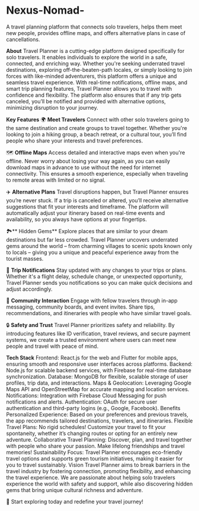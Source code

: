 # Nexus-Nomad-
A travel planning platform that connects solo travelers, helps them meet new people, provides offline maps, and offers alternative plans in case of cancellations.

**About**
Travel Planner is a cutting-edge platform designed specifically for solo travelers. It enables individuals to explore the world in a safe, connected, and enriching way. Whether you're seeking underrated travel destinations, exploring off-the-beaten-path locales, or simply looking to join forces with like-minded adventurers, this platform offers a unique and seamless travel experience.
With real-time notifications, offline maps, and smart trip planning features, Travel Planner allows you to travel with confidence and flexibility. The platform also ensures that if any trip gets canceled, you’ll be notified and provided with alternative options, minimizing disruption to your journey.

**Key Features**
🌍 **Meet Travelers**
Connect with other solo travelers going to the same destination and create groups to travel together. Whether you're looking to join a hiking group, a beach retreat, or a cultural tour, you’ll find people who share your interests and travel preferences.

🗺️ **Offline Maps**
Access detailed and interactive maps even when you're offline. Never worry about losing your way again, as you can easily download maps in advance to use without the need for internet connectivity. This ensures a smooth experience, especially when traveling to remote areas with limited or no signal.

✈️ **Alternative Plans**
Travel disruptions happen, but Travel Planner ensures you’re never stuck. If a trip is canceled or altered, you’ll receive alternative suggestions that fit your interests and timeframe. The platform will automatically adjust your itinerary based on real-time events and availability, so you always have options at your fingertips.

🏞️** Hidden Gems**
Explore places that are similar to your dream destinations but far less crowded. Travel Planner uncovers underrated gems around the world – from charming villages to scenic spots known only to locals – giving you a unique and peaceful experience away from the tourist masses.

📲 **Trip Notifications**
Stay updated with any changes to your trips or plans. Whether it's a flight delay, schedule change, or unexpected opportunity, Travel Planner sends you notifications so you can make quick decisions and adjust accordingly.

💬 **Community Interaction**
Engage with fellow travelers through in-app messaging, community boards, and event invites. Share tips, recommendations, and itineraries with people who have similar travel goals.

🔒 **Safety and Trust**
Travel Planner prioritizes safety and reliability. By introducing features like ID verification, travel reviews, and secure payment systems, we create a trusted environment where users can meet new people and travel with peace of mind.

**Tech Stack**
Frontend: React.js for the web and Flutter for mobile apps, ensuring smooth and responsive user interfaces across platforms.
Backend: Node.js for scalable backend services, with Firebase for real-time database synchronization.
Database: MongoDB for flexible, scalable storage of user profiles, trip data, and interactions.
Maps & Geolocation: Leveraging Google Maps API and OpenStreetMap for accurate mapping and location services.
Notifications: Integration with Firebase Cloud Messaging for push notifications and alerts.
Authentication: OAuth for secure user authentication and third-party logins (e.g., Google, Facebook).
Benefits
Personalized Experience: Based on your preferences and previous travels, the app recommends tailored destinations, travelers, and itineraries.
Flexible Travel Plans: No rigid schedules! Customize your travel to fit your spontaneity, whether it’s changing routes or opting for an entirely new adventure.
Collaborative Travel Planning: Discover, plan, and travel together with people who share your passion. Make lifelong friendships and travel memories!
Sustainability Focus: Travel Planner encourages eco-friendly travel options and supports green tourism initiatives, making it easier for you to travel sustainably.
Vision
Travel Planner aims to break barriers in the travel industry by fostering connection, promoting flexibility, and enhancing the travel experience. We are passionate about helping solo travelers experience the world with safety and support, while also discovering hidden gems that bring unique cultural richness and adventure.

🚀 Start exploring today and redefine your travel journey!

